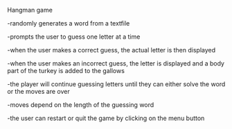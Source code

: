  Hangman game 
 
 -randomly generates a word from a textfile
 
 -prompts the user to guess one letter at a time
 
 -when the user makes a correct guess, the actual letter is then displayed
 
 -when the user makes an incorrect guess, the letter is displayed and a body part of the turkey is added to the gallows
 
 -the player will continue guessing letters until they can either solve the word or the moves are over
 
 -moves depend on the length of the guessing word
 
 -the user can restart or quit the game by clicking on the menu button
 
